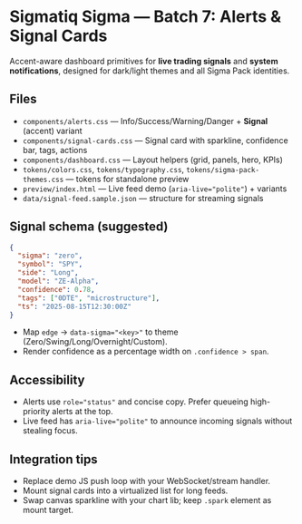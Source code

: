 # Sigmatiq Sigma — Batch 7: Alerts & Signal Cards

Accent-aware dashboard primitives for **live trading signals** and **system notifications**, designed for dark/light themes and all Sigma Pack identities.

## Files
- `components/alerts.css` — Info/Success/Warning/Danger + **Signal** (accent) variant
- `components/signal-cards.css` — Signal card with sparkline, confidence bar, tags, actions
- `components/dashboard.css` — Layout helpers (grid, panels, hero, KPIs)
- `tokens/colors.css`, `tokens/typography.css`, `tokens/sigma-pack-themes.css` — tokens for standalone preview
- `preview/index.html` — Live feed demo (`aria-live="polite"`) + variants
- `data/signal-feed.sample.json` — structure for streaming signals

## Signal schema (suggested)
```json
{
  "sigma": "zero",
  "symbol": "SPY",
  "side": "Long",
  "model": "ZE-Alpha",
  "confidence": 0.78,
  "tags": ["0DTE", "microstructure"],
  "ts": "2025-08-15T12:30:00Z"
}
```
- Map `edge` → `data-sigma="<key>"` to theme (Zero/Swing/Long/Overnight/Custom).
- Render confidence as a percentage width on `.confidence > span`.

## Accessibility
- Alerts use `role="status"` and concise copy. Prefer queueing high-priority alerts at the top.
- Live feed has `aria-live="polite"` to announce incoming signals without stealing focus.

## Integration tips
- Replace demo JS push loop with your WebSocket/stream handler.
- Mount signal cards into a virtualized list for long feeds.
- Swap canvas sparkline with your chart lib; keep `.spark` element as mount target.